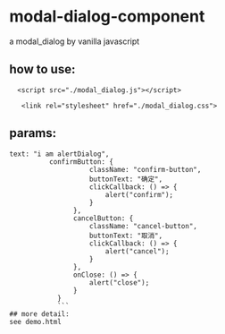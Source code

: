 # modal-dialog-component
a modal_dialog by vanilla javascript

## how to use:

`   <script src="./modal_dialog.js"></script> `

`    <link rel="stylesheet" href="./modal_dialog.css"> `


## params:
```
text: "i am alertDialog",
          confirmButton: {
                    className: "confirm-button",
                    buttonText: "确定",
                    clickCallback: () => {
                        alert("confirm");
                    }
                },
                cancelButton: {
                    className: "cancel-button",
                    buttonText: "取消",
                    clickCallback: () => {
                        alert("cancel");
                    }
                },                
                onClose: () => {
                    alert("close");
                }
            }
            ```
## more detail:
see demo.html
